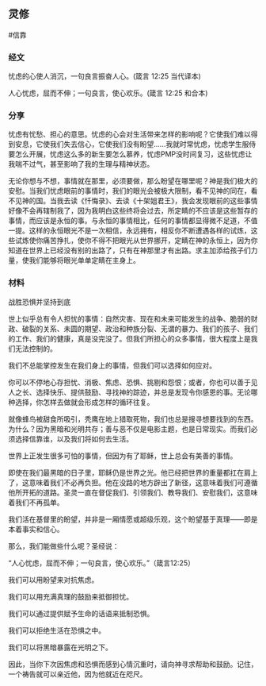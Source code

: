 ## 灵修
#信靠
### **经文**

忧虑的心使人消沉，一句良言振奋人心。(箴言 12:25 当代译本)

人心忧虑，屈而不伸；一句良言，使心欢乐。(箴言 12:25 和合本)

### **分享**

忧虑有忧愁、担心的意思。忧虑的心会对生活带来怎样的影响呢？它使我们难以得到安息，它使我们失去信心，它使我们没有盼望......我就时常忧虑，忧虑学生服侍要怎么开展，忧虑这么多的新生要怎么慕养，忧虑PMP没时间复习，这些忧虑让我喘不过气，甚至影响了我的生理与精神状态。

无论你想与不想，事情就在那里，必须要做，那么盼望在哪里呢？神是我们极大的安慰。当我们忧虑眼前的事情时，我们的眼光会被极大限制，看不见神的同在，看不见神的国。当我去读《忏悔录》、去读《十架姐君王》，我会发现眼前的这些事情好像不会再辖制我了，因为我明白这些终将会过去，所定睛的不应该是这些暂存的事情，而应该是永恒的事。与永恒的事情相比，任何的事情都显得微不足道，不值一提。这样的永恒眼光不是一次相信，永远拥有，相反你不断遭遇各样的试炼，这些试炼使你痛苦挣扎，使你不得不把眼光从世界挪开，定睛在神的永恒上，因为你知道在世界上已经没有别的出路了，只有在神那里才有出路。求主加添给孩子们力量，使我们能够将眼光单单定睛在主身上。

### **材料**

战胜恐惧并坚持到底

世上似乎总有令人担忧的事情：自然灾害、现在和未来可能发生的战争、脆弱的财政、破裂的关系、未圆的期望、政治和种族分裂、无谓的暴力、我们的孩子、我们的工作、我们的健康，真是没完没了。但我们所担心的众多事情，很大程度上是我们无法控制的。

我们不总能掌控发生在我们身上的事情，但我们可以选择如何应对。

你可以不停地心存担忧、消极、焦虑、恐惧、挑剔和怨恨；或者，你也可以善于见人之长、选择快乐、提供鼓励、寻找神的踪迹，并总是发现令你感恩的事。无论哪种选择，你怎样去做就会形成怎样的循环往复。

就像蜂鸟被甜食所吸引，秃鹰在地上猎取死物，我们也总是搜寻想要找到的东西。为什么？因为黑暗和光明共存；善与恶不仅是电影主题，也是日常现实。而我们必须选择信靠谁，以及我们将如何去生活。

世界上正发生很多可怕的事情，但因为有了耶稣，世上总会有美善的事情。

即使在我们最黑暗的日子里，耶稣仍是世界之光。他已经把世界的重量都扛在肩上了，这意味着我们不必再负担。他在没路的地方辟出了新径，这意味着我们可遵循他所开拓的道路。圣灵一直在督促我们、引领我们、教导我们、安慰我们，这意味着我们不再孤单。

我们活在基督里的盼望，并非是一厢情愿或超级乐观，这个盼望基于真理——即是本着事实和信心。

那么，我们能做些什么呢？圣经说：

“人心忧虑，屈而不伸；一句良言，使心欢乐。”（箴言12:25）

我们可以用盼望来对抗焦虑。

我们可以用充满真理的鼓励来抵御担忧。

我们可以通过提供赋予生命的话语来抵制恐惧。

我们可以拒绝生活在恐惧之中。

我们可以将黑暗暴露在光明之下。

因此，当你下次因焦虑和恐惧而感到心情沉重时，请向神寻求帮助和鼓励。记住，一个祷告就可以亲近他，因为他就近在咫尺。